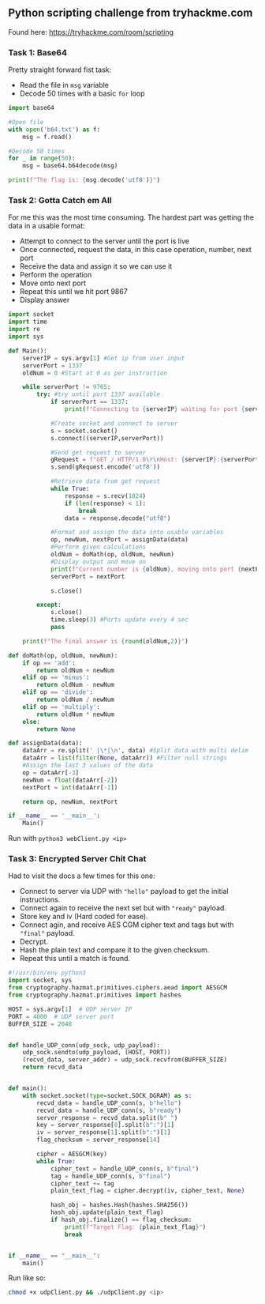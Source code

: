 ## Python scripting challenge from tryhackme.com 
Found here: https://tryhackme.com/room/scripting

### Task 1: Base64

Pretty straight forward fist task:
- Read the file in `msg` variable
- Decode 50 times with a basic `for` loop

```python
import base64

#Open file
with open('b64.txt') as f:
    msg = f.read()

#Decode 50 times
for _ in range(50):
    msg = base64.b64decode(msg)

print(f"The flag is: {msg.decode('utf8')}")
```

### Task 2: Gotta Catch em All 

For me this was the most time consuming. The hardest part was getting the data in a usable format:
- Attempt to connect to the server until the port is live
- Once connected, request the data, in this case operation, number, next port 
- Receive the data and assign it so we can use it
- Perform the operation 
- Move onto next port
- Repeat this until we hit port 9867
- Display answer

```python 
import socket
import time
import re
import sys

def Main():
    serverIP = sys.argv[1] #Get ip from user input
    serverPort = 1337
    oldNum = 0 #Start at 0 as per instruction

    while serverPort != 9765:
        try: #try until port 1337 available
            if serverPort == 1337:
                print(f"Connecting to {serverIP} waiting for port {serverPort} to become available...")

            #Create socket and connect to server
            s = socket.socket()
            s.connect((serverIP,serverPort))

            #Send get request to server
            gRequest = f"GET / HTTP/1.0\r\nHost: {serverIP}:{serverPort}\r\n\r\n"
            s.send(gRequest.encode('utf8'))

            #Retrieve data from get request
            while True:
                response = s.recv(1024)
                if (len(response) < 1):
                    break
                data = response.decode("utf8")

            #Format and assign the data into usable variables
            op, newNum, nextPort = assignData(data)
            #Perform given calculations
            oldNum = doMath(op, oldNum, newNum)
            #Display output and move on
            print(f"Current number is {oldNum}, moving onto port {nextPort}")
            serverPort = nextPort

            s.close()

        except:
            s.close()
            time.sleep(3) #Ports update every 4 sec
            pass

    print(f"The final answer is {round(oldNum,2)}")

def doMath(op, oldNum, newNum):
    if op == 'add':
        return oldNum + newNum
    elif op == 'minus':
        return oldNum - newNum
    elif op == 'divide':
        return oldNum / newNum
    elif op == 'multiply':
        return oldNum * newNum
    else:
        return None

def assignData(data):
    dataArr = re.split(' |\*|\n', data) #Split data with multi delim
    dataArr = list(filter(None, dataArr)) #Filter null strings
    #Assign the last 3 values of the data
    op = dataArr[-3]
    newNum = float(dataArr[-2])
    nextPort = int(dataArr[-1])

    return op, newNum, nextPort

if __name__ == '__main__':
    Main()
```

Run with `python3 webClient.py <ip>`

### Task 3: Encrypted Server Chit Chat 

Had to visit the docs a few times for this one:
- Connect to server via UDP with `"hello"` payload to get the initial instructions.
- Connect again to receive the next set but with `"ready"` payload.
- Store key and iv (Hard coded for ease).
- Connect agin, and receive AES CGM cipher text and tags but with `"final"` payload.
- Decrypt.
- Hash the plain text and compare it to the given checksum.
- Repeat this until a match is found.

```python 
#!/usr/bin/env python3
import socket, sys
from cryptography.hazmat.primitives.ciphers.aead import AESGCM
from cryptography.hazmat.primitives import hashes

HOST = sys.argv[1]  # UDP server IP
PORT = 4000  # UDP server port
BUFFER_SIZE = 2048


def handle_UDP_conn(udp_sock, udp_payload):
    udp_sock.sendto(udp_payload, (HOST, PORT))
    (recvd_data, server_addr) = udp_sock.recvfrom(BUFFER_SIZE)
    return recvd_data


def main():
    with socket.socket(type=socket.SOCK_DGRAM) as s:
        recvd_data = handle_UDP_conn(s, b"hello")
        recvd_data = handle_UDP_conn(s, b"ready")
        server_response = recvd_data.split(b" ")
        key = server_response[0].split(b":")[1]
        iv = server_response[1].split(b":")[1]
        flag_checksum = server_response[14]

        cipher = AESGCM(key)
        while True:
            cipher_text = handle_UDP_conn(s, b"final")
            tag = handle_UDP_conn(s, b"final")
            cipher_text += tag
            plain_text_flag = cipher.decrypt(iv, cipher_text, None)

            hash_obj = hashes.Hash(hashes.SHA256())
            hash_obj.update(plain_text_flag)
            if hash_obj.finalize() == flag_checksum:
                print(f"Target Flag: {plain_text_flag}")
                break


if __name__ == "__main__":
    main()

```
Run like so:
```sh
chmod +x udpClient.py && ./udpClient.py <ip>
```
